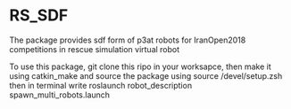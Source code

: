 # RS_SDF
The package provides sdf form of p3at robots for IranOpen2018 competitions in rescue simulation virtual robot


To use this package, git clone this ripo in your worksapce, then make it using catkin_make and source the package using source /devel/setup.zsh
then in terminal write roslaunch robot_description spawn_multi_robots.launch
